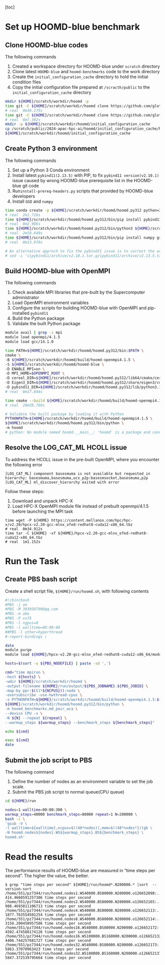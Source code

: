[toc]

# Set up HOOMD-blue benchmark

## Clone HOOMD-blue codes

The following commands

1. Created a workspace directory for HOOMD-blue under `scratch` directory
2. Clone latest `HOOMD-blue` and `hoomd-benchmarks` code to the work directory
4. Create the `initial_configuration_cache` directory to hold the initial condition files
4. Copy the initial configuration file prepared at `/scracth/public` to the `initial_configuration_cache` directory

```bash
mkdir ${HOME}/scratch/workdir/hoomd -p
time git -C ${HOME}/scratch/workdir/hoomd clone https://github.com/glotzerlab/hoomd-blue  --recursive
# real	0m39.175s
time git -C ${HOME}/scratch/workdir/hoomd clone https://github.com/glotzerlab/hoomd-benchmarks
# real	0m7.302s
mkdir -p ${HOME}/scratch/workdir/hoomd/initial_configuration_cache
cp /scratch/public/2024-apac-hpc-ai/hoomd/initial_configuration_cache/hard_sphere_200000_1.0_3.gsd \
${HOME}/scratch/workdir/hoomd/initial_configuration_cache
```

## Create Python 3 environment

The following commands

1. Set up a Python 3 Conda environment
2. Install latest `pybind11(2.13.5)` with PIP, to fix `pybind11 version(v2.10.1)` issue caused by wrong HOOMD-blue prerequisite list in the HOOMD-blue git code
3. Run`install-prereq-headers.py` scripts that provided by HOOMD-blue developers
4. Install `GSD` and `numpy`

```bash
time conda create -p ${HOME}/scratch/workdir/hoomd/hoomd.py312 python=3.12 -y
# real	2m1.718s
time ${HOME}/scratch/workdir/hoomd/hoomd.py312/bin/pip install pybind11
# real	0m2.986s
time ${HOME}/scratch/workdir/hoomd/hoomd.py312/bin/python3 ${HOME}/scratch/workdir/hoomd/hoomd-blue/install-prereq-headers.py -y
# real	2m10.649s
time ${HOME}/scratch/workdir/hoomd/hoomd.py312/bin/pip install numpy gsd
# real	0m13.976s

# An alternative approch to fix the pybind11 issue is to correct the wrong version number in prereq script
# sed -i 's|pybind11/archive/v2.10.1.tar.gz|pybind11/archive/v2.13.5.tar.gz|g' hoomd-blue/install-prereq-headers.py
```

## Build HOOMD-blue with OpenMPI

The following commands

1. Check available MPI libraries that pre-built by the Supercomputer administrator
2. Load OpenMPI environment variables
3. Configure the scripts for building HOOMD-blue with OpenMPI and pip-installed `pybind11`
4. Build the Python package
5. Validate the built Python package

```bash
module avail | grep -i mpi
module load openmpi/4.1.5
module load gcc/14.1.0

time PATH=${HOME}/scratch/workdir/hoomd/hoomd.py312/bin:$PATH \
cmake \
-B ${HOME}/scratch/workdir/hoomd/build/hoomd-openmpi4.1.5 \
-S ${HOME}/scratch/workdir/hoomd/hoomd-blue \
-D ENABLE_MPI=on \
-D MPI_HOME=$OPENMPI_ROOT \
-D cereal_DIR=${HOME}/scratch/workdir/hoomd/hoomd.py312/lib64/cmake/cereal \
-D Eigen3_DIR=${HOME}/scratch/workdir/hoomd/hoomd.py312/share/eigen3/cmake \
-D pybind11_DIR=${HOME}/scratch/workdir/hoomd/hoomd.py312/lib/python3.12/site-packages/pybind11/share/cmake/pybind11
# real	0m17.844s

time cmake --build ${HOME}/scratch/workdir/hoomd/build/hoomd-openmpi4.1.5 -j 16
# real	28m38.769s

# Validate the built package by loading it with Python
PYTHONPATH=${HOME}/scratch/workdir/hoomd/build/hoomd-openmpi4.1.5 \
${HOME}/scratch/workdir/hoomd/hoomd.py312/bin/python \
-m hoomd
# python: No module named hoomd.__main__; 'hoomd' is a package and cannot be directly executed
```

## Resolve the LOG_CAT_ML HCOLL issue

To address the HCOLL issue in the pre-built OpenMPI, where you encounter the following error

`[LOG_CAT_ML] component basesmuma is not available but requested in hierarchy: basesmuma,basesmuma,ucx_p2p:basesmsocket,basesmuma,p2p
[LOG_CAT_ML] ml_discover_hierarchy exited with error`

Follow these steps:

1. Download and unpack HPC-X
2. Load HPC-X OpenMPI module file instead of prebuilt openmpi/4.1.5 before launching the MPI task

```
time wget -P ${HOME} https://content.mellanox.com/hpc/hpc-x/v2.20/hpcx-v2.20-gcc-mlnx_ofed-redhat8-cuda12-x86_64.tbz
# real	0m34.912s
time tar -C ${HOME} -xf ${HOME}/hpcx-v2.20-gcc-mlnx_ofed-redhat8-cuda12-x86_64.tbz
# real	1m1.152s
```

# Run the Task 

## Create PBS bash script

Create a shell script file, `${HOME}/run/hoomd.sh`, with following contents

```bash
#!/bin/bash
#PBS -j oe
#PBS -M 393958790@qq.com
#PBS -m abe
#PBS -P xs75
#PBS -l ngpus=0
#PBS -l walltime=00:00:60
##PBS -l other=hyperthread
#-report-bindings \

date
module purge
module load ${HOME}/hpcx-v2.20-gcc-mlnx_ofed-redhat8-cuda12-x86_64/modulefiles/hpcx-ompi

hosts=$(sort -u ${PBS_NODEFILE} | paste -sd ',')

cmd="time mpirun \
-host ${hosts} \
-wdir ${HOME}/scratch/workdir/hoomd \
-output-filename ${HOME}/run/output/${PBS_JOBNAME}.${PBS_JOBID} \
-map-by ppr:$((1*${NCPUS})):node \
-oversubscribe -use-hwthread-cpus \
-x PYTHONPATH=${HOME}/scratch/workdir/hoomd/build/hoomd-openmpi4.1.5:${HOME}/scratch/workdir/hoomd/hoomd-benchmarks \
${HOME}/scratch/workdir/hoomd/hoomd.py312/bin/python \
-m hoomd_benchmarks.md_pair_wca \
--device CPU -v \
-N ${N} --repeat ${repeat} \
--warmup_steps ${warmup_steps} --benchmark_steps ${benchmark_steps}"

echo ${cmd}

exec ${cmd}
date
```

## Submit the job script to PBS

The following command

1. Define the number of nodes as an environment variable to set the job scale.
2. Submit the PBS job script to normal queue(CPU queue)

```bash
cd ${HOME}/run

nodes=1 walltime=00:00:300 \
warmup_steps=40000 benchmark_steps=80000 repeat=1 N=200000 \
bash -c \
'qsub -V \
-l walltime=${walltime},ncpus=$((48*nodes)),mem=$((48*nodes*1))gb \
-N hoomd.nodes${nodes}.WS${warmup_steps}.BS${benchmark_steps} \
hoomd.sh'
```

# Read the results

The performance results of HOOMD-blue are measured in “time steps per second”. The higher the value, the better.

```
$ grep "time steps per second" ${HOME}/run/hoomd*.N200000.* |sort  --version-sort
/home/551/pz7344/run/hoomd.nodes1.WS40000.BS80000.N200000.o126652098:.. 414.4660591257386 time steps per second
/home/551/pz7344/run/hoomd.nodes2.WS40000.BS80000.N200000.o126652165:.. 988.4693811106713 time steps per second
/home/551/pz7344/run/hoomd.nodes4.WS40000.BS80000.N200000.o126652113:.. 1877.763554501254 time steps per second
/home/551/pz7344/run/hoomd.nodes8.WS40000.BS80000.N200000.o126652114:.. 3158.200458957586 time steps per second
/home/551/pz7344/run/hoomd.nodes16.WS40000.BS80000.N200000.o126652172:.. 4502.474588174126 time steps per second
/home/551/pz7344/run/hoomd.nodes16.WS100000.BS160000.N200000.o126652132:.. 4406.744257681727 time steps per second
/home/551/pz7344/run/hoomd.nodes32.WS40000.BS80000.N200000.o126652173:.. 5863.37070963423 time steps per second
/home/551/pz7344/run/hoomd.nodes32.WS100000.BS160000.N200000.o126652137:.. 5847.372539795664 time steps per second

```
